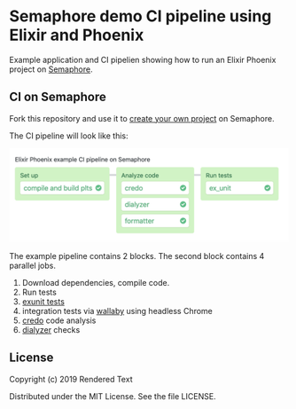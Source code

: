 # Semaphore demo CI pipeline using Elixir and Phoenix

Example application and CI pipelien showing how to run an Elixir Phoenix project
on [Semaphore][semaphore].

## CI on Semaphore

Fork this repository and use it to [create your own project][create-project] on
Semaphore.

The CI pipeline will look like this:

![CI pipeline on Semaphore](public/ci-pipeline.png)

The example pipeline contains 2 blocks.
The second block contains 4 parallel jobs.

1. Download dependencies, compile code.
2. Run tests
  1. [exunit tests][exunit]
  2. integration tests via [wallaby][wallaby] using headless Chrome
  3. [credo][credo] code analysis
  4. [dialyzer][dialyxir] checks

## License

Copyright (c) 2019 Rendered Text

Distributed under the MIT License. See the file LICENSE.

[semaphore]: https://semaphoreci.com
[create-project]: https://docs.semaphoreci.com/article/63-your-first-project
[exunit]: https://semaphoreci.com/community/tutorials/introduction-to-testing-elixir-applications-with-exunit
[wallaby]: https://github.com/keathley/wallaby
[credo]: https://github.com/rrrene/credo
[dialyxir]: https://github.com/jeremyjh/dialyxir

